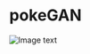 # pokeGAN

![Image text](https://github.com/moxiegushi/pokeGAN/raw/master/images/Notes_1500532347861.jpeg)
